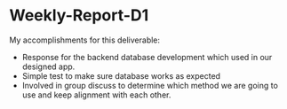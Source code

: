 # Weekly-Report-D1

My accomplishments for this deliverable:
- Response for the backend database development which used in our designed app.
- Simple test to make sure database works as expected
- Involved in group discuss to determine which method we are going to use and keep alignment with each other.